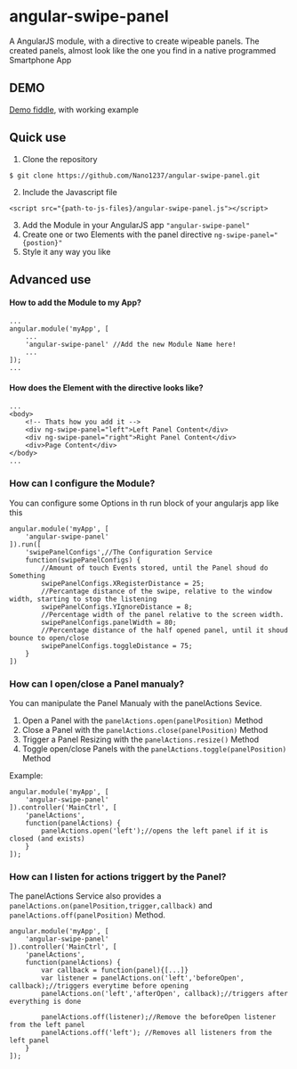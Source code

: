 # angular-swipe-panel

A AngularJS module, with a directive to create wipeable panels.
The created panels, almost look like the one you find in a native programmed Smartphone App

## DEMO

[Demo fiddle](http://jsfiddle.net/gh/get/AngularJS/1.2.1/Nano1237/angular-swipe-panel/tree/master/demo), with working example

## Quick use

1. Clone the repository 
```
$ git clone https://github.com/Nano1237/angular-swipe-panel.git
```
2. Include the Javascript file
```
<script src="{path-to-js-files}/angular-swipe-panel.js"></script>
```
3. Add the Module in your AngularJS app `"angular-swipe-panel"`
4. Create one or two Elements with the panel directive `ng-swipe-panel="{postion}"`
5. Style it any way you like

## Advanced use

#### How to add the Module to my App?

```
...
angular.module('myApp', [
    ...
    'angular-swipe-panel' //Add the new Module Name here!
    ...
]);
...
```

#### How does the Element with the directive looks like?

```
...
<body>
    <!-- Thats how you add it -->
    <div ng-swipe-panel="left">Left Panel Content</div>
    <div ng-swipe-panel="right">Right Panel Content</div>
    <div>Page Content</div>
</body>
...
```

### How can I configure the Module?

You can configure some Options in th run block of your angularjs app like this

```
angular.module('myApp', [
    'angular-swipe-panel'
]).run([
    'swipePanelConfigs',//The Configuration Service
    function(swipePanelConfigs) {
        //Amount of touch Events stored, until the Panel shoud do Something
        swipePanelConfigs.XRegisterDistance = 25;
        //Percantage distance of the swipe, relative to the window width, starting to stop the listening
        swipePanelConfigs.YIgnoreDistance = 8;
        //Percentage width of the panel relative to the screen width.
        swipePanelConfigs.panelWidth = 80;
        //Percentage distance of the half opened panel, until it shoud bounce to open/close
        swipePanelConfigs.toggleDistance = 75;
    }
])
```

### How can I open/close a Panel manualy?

You can manipulate the Panel Manualy with the panelActions Sevice. 

1. Open a Panel with the `panelActions.open(panelPosition)` Method
2. Close a Panel with the `panelActions.close(panelPosition)` Method
3. Trigger a Panel Resizing with the `panelActions.resize()` Method
4. Toggle open/close Panels with the `panelActions.toggle(panelPosition)` Method

Example:
```
angular.module('myApp', [
    'angular-swipe-panel'
]).controller('MainCtrl', [
    'panelActions',
    function(panelActions) {
        panelActions.open('left');//opens the left panel if it is closed (and exists)
    }
]);
```

### How can I listen for actions triggert by the Panel?

The panelActions Service also provides a `panelActions.on(panelPosition,trigger,callback)` and `panelActions.off(panelPosition)` Method.

```
angular.module('myApp', [
    'angular-swipe-panel'
]).controller('MainCtrl', [
    'panelActions',
    function(panelActions) {
        var callback = function(panel){[...]}
        var listener = panelActions.on('left','beforeOpen', callback);//triggers everytime before opening
        panelActions.on('left','afterOpen', callback);//triggers after everything is done

        panelActions.off(listener);//Remove the beforeOpen listener from the left panel
        panelActions.off('left'); //Removes all listeners from the left panel
    }
]);
```